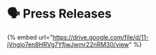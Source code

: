 # 🗣️ Press Releases

{% embed url="https://drive.google.com/file/d/11-jVngjo7en8HRVg7YfjwJwmr22nRM30/view" %}

